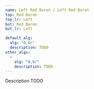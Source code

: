 ```yaml
---
name: Left Red Baron / Left Red Baron
top: Red Baron
top_lr: Left
bot: Red Baron
bot_lr: Left

default_alg:
  alg: "0,0/"
  description: TODO
other_algs:
  -
    alg: "0,0/"
    description: TODO
---
```


Description TODO

